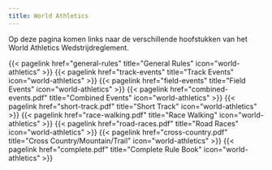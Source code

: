 ```yaml
---
title: World Athletics
---
```


Op deze pagina komen links naar de verschillende hoofstukken van het World Athletics Wedstrijdreglement.
<br>

</section>

<section class="flex flex-col flex-wrap min-w-full mt-4 sm:min-w-0">
{{< pagelink href="general-rules" title="General Rules" icon="world-athletics" >}}
{{< pagelink href="track-events" title="Track Events" icon="world-athletics" >}}
{{< pagelink href="field-events" title="Field Events" icon="world-athletics" >}}
{{< pagelink href="combined-events.pdf" title="Combined Events" icon="world-athletics" >}}
{{< pagelink href="short-track.pdf" title="Short Track" icon="world-athletics" >}}
{{< pagelink href="race-walking.pdf" title="Race Walking" icon="world-athletics" >}}
{{< pagelink href="road-races.pdf" title="Road Races" icon="world-athletics" >}}
{{< pagelink href="cross-country.pdf" title="Cross Country/Mountain/Trail" icon="world-athletics" >}}
{{< pagelink href="complete.pdf" title="Complete Rule Book" icon="world-athletics" >}}